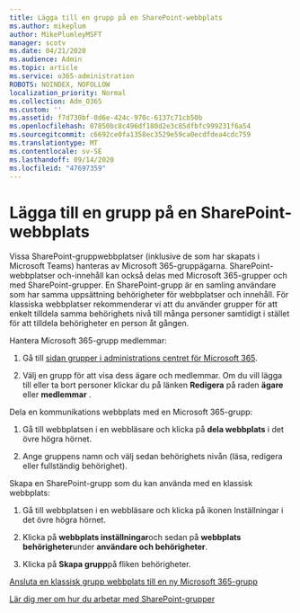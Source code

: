 ```yaml
---
title: Lägga till en grupp på en SharePoint-webbplats
ms.author: mikeplum
author: MikePlumleyMSFT
manager: scotv
ms.date: 04/21/2020
ms.audience: Admin
ms.topic: article
ms.service: o365-administration
ROBOTS: NOINDEX, NOFOLLOW
localization_priority: Normal
ms.collection: Adm_O365
ms.custom: ''
ms.assetid: f7d730bf-0d6e-424c-970c-6137c71cb50b
ms.openlocfilehash: 07850bc8c496df180d2e3c85dfbfc999231f6a54
ms.sourcegitcommit: c6692ce0fa1358ec3529e59ca0ecdfdea4cdc759
ms.translationtype: MT
ms.contentlocale: sv-SE
ms.lasthandoff: 09/14/2020
ms.locfileid: "47697359"
---
```

# <a name="add-a-group-to-a-sharepoint-site"></a>Lägga till en grupp på en SharePoint-webbplats

Vissa SharePoint-gruppwebbplatser (inklusive de som har skapats i Microsoft Teams) hanteras av Microsoft 365-gruppägarna. SharePoint-webbplatser och-innehåll kan också delas med Microsoft 365-grupper och med SharePoint-grupper. En SharePoint-grupp är en samling användare som har samma uppsättning behörigheter för webbplatser och innehåll. För klassiska webbplatser rekommenderar vi att du använder grupper för att enkelt tilldela samma behörighets nivå till många personer samtidigt i stället för att tilldela behörigheter en person åt gången.
  
Hantera Microsoft 365-grupp medlemmar:
  
1. Gå till [sidan grupper i administrations centret för Microsoft 365](https://portal.office.com/adminportal/home#/groups).
    
2. Välj en grupp för att visa dess ägare och medlemmar. Om du vill lägga till eller ta bort personer klickar du på länken **Redigera** på raden **ägare** eller **medlemmar** . 
    
Dela en kommunikations webbplats med en Microsoft 365-grupp:
  
1. Gå till webbplatsen i en webbläsare och klicka på **dela webbplats** i det övre högra hörnet. 
    
2. Ange gruppens namn och välj sedan behörighets nivån (läsa, redigera eller fullständig behörighet).
    
Skapa en SharePoint-grupp som du kan använda med en klassisk webbplats:
  
1. Gå till webbplatsen i en webbläsare och klicka på ikonen Inställningar i det övre högra hörnet.
    
2. Klicka på **webbplats inställningar**och sedan på **webbplats behörigheter**under **användare och behörigheter**.
    
3. Klicka på **Skapa grupp**på fliken behörigheter.
    
[Ansluta en klassisk grupp webbplats till en ny Microsoft 365-grupp](https://go.microsoft.com/fwlink/?linkid=2008654)
  
[Lär dig mer om hur du arbetar med SharePoint-grupper](https://go.microsoft.com/fwlink/?linkid=874658)
  

